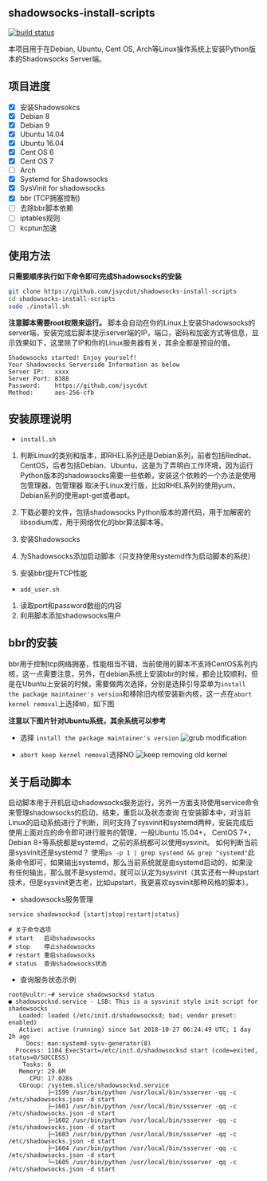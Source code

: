 ## shadowsocks-install-scripts
[![build status](https://travis-ci.org/jsycdut/shadowsocks-install-scripts.svg?branch=master)](https://travis-ci.org/jsycdut/shadowsocks-install-scripts)

本项目用于在Debian, Ubuntu, Cent OS, Arch等Linux操作系统上安装Python版本的Shadowsocks Server端。

## 项目进度
- [x] 安装Shadowsokcs
- [x] Debian 8 
- [x] Debian 9
- [x] Ubuntu 14.04  
- [x] Ubuntu 16.04
- [x] Cent OS 6 
- [x] Cent OS 7
- [ ] Arch
- [x] Systemd for Shadowsocks
- [x] SysVinit for shadowsocks
- [x] bbr (TCP拥塞控制)
- [ ] 去除bbr脚本依赖
- [ ] iptables规则
- [ ] kcptun加速
## 使用方法
**只需要顺序执行如下命令即可完成Shadowsocks的安装**
```bash
git clone https://github.com/jsycdut/shadowsocks-install-scripts
cd shadowsocks-install-scripts
sudo ./install.sh
```
**注意脚本需要root权限来运行。**
脚本会自动在你的Linux上安装Shadowsocks的server端，安装完成后脚本提示server端的IP，端口，密码和加密方式等信息，显示效果如下，这里除了IP和你的Linux服务器有关，其余全都是预设的值。

```
Shadowsocks started! Enjoy yourself!
Your Shadowsocks Serverside Information as below
Server IP:   xxxx
Server Port: 8388
Password:    https://github.com/jsycdut
Method:      aes-256-cfb
```
## 安装原理说明
* `install.sh`

1. 判断Linux的类别和版本，即RHEL系列还是Debian系列，前者包括Redhat、CentOS，后者包括Debian、Ubuntu，这是为了弄明白工作环境，因为运行Python版本的shadowsocks需要一些依赖，安装这个依赖的一个办法是使用包管理器，包管理器	取决于Linux发行版，比如RHEL系列的使用yum，Debian系列的使用apt-get或者apt。

2. 下载必要的文件，包括shadowsocks Python版本的源代码，用于加解密的libsodium库，用于网络优化的bbr算法脚本等。

3. 安装Shadowsocks

4. 为Shadowsocks添加启动脚本（只支持使用systemd作为启动脚本的系统）

5. 安装bbr提升TCP性能

* `add_user.sh`

1. 读取port和password数组的内容
2. 利用脚本添加shadowsocks用户

## bbr的安装
bbr用于控制tcp网络拥塞，性能相当不错，当前使用的脚本不支持CentOS系列内核，这一点需要注意，另外，在debian系统上安装bbr的时候，都会比较顺利，但是在Ubuntu上安装的时候，需要做两次选择，分别是选择引导菜单为`install the package maintainer's version`和移除旧内核安装新内核，这一点在`abort kernel removal`上选择`NO`，如下图

**注意以下图片针对Ubuntu系统，其余系统可以参考**

* 选择 `install the package maintainer's version`
![grub modification](https://raw.githubusercontent.com/jsycdut/shadowsocks-install-scripts/master/media/ubuntu-bbr-installation.png)


* `abort keep kernel removal`选择NO
![keep removing old kernel](https://raw.githubusercontent.com/jsycdut/shadowsocks-install-scripts/master/media/no-abort-removal.png)


## 关于启动脚本

启动脚本用于开机启动shadowsocks服务运行，另外一方面支持使用service命令来管理shadowsocks的启动，结束，重启以及状态查询
在安装脚本中，对当前Linux的启动系统进行了判断，同时支持了sysvinit和systemd两种，安装完成后使用上面对应的命令即可进行服务的管理，一般Ubuntu 15.04+， CentOS 7+， Debian 8+等系统都是systemd，之前的系统都可以使用sysvinit。
如何判断当前是sysvinit还是systemd？ 使用`ps -p 1 | grep systemd && grep "systemd"`此条命令即可，如果输出systemd，那么当前系统就是由systemd启动的，如果没有任何输出，那么就不是systemd，就可以认定为sysvinit（其实还有一种upstart技术，但是sysvinit更古老，比如upstart，我更喜欢sysvinit那种风格的脚本）。

* shadowsocks服务管理
```
service shadowsocksd {start|stop|restart|status}

# 关于命令选项
# start   启动shadowsocks
# stop    停止shadowsocks
# restart 重启shadowsocks
# status  查询shadowsocks状态
```

* 查询服务状态示例
```
root@vultr:~# service shadowsocksd status
● shadowsocksd.service - LSB: This is a sysvinit style init script for shadowsocks
   Loaded: loaded (/etc/init.d/shadowsocksd; bad; vendor preset: enabled)
   Active: active (running) since Sat 2018-10-27 06:24:49 UTC; 1 day 2h ago
     Docs: man:systemd-sysv-generator(8)
  Process: 1104 ExecStart=/etc/init.d/shadowsocksd start (code=exited, status=0/SUCCESS)
    Tasks: 6
   Memory: 29.6M
      CPU: 17.028s
   CGroup: /system.slice/shadowsocksd.service
           ├─1599 /usr/bin/python /usr/local/bin/ssserver -qq -c /etc/shadowsocks.json -d start
           ├─1601 /usr/bin/python /usr/local/bin/ssserver -qq -c /etc/shadowsocks.json -d start
           ├─1602 /usr/bin/python /usr/local/bin/ssserver -qq -c /etc/shadowsocks.json -d start
           ├─1603 /usr/bin/python /usr/local/bin/ssserver -qq -c /etc/shadowsocks.json -d start
           ├─1604 /usr/bin/python /usr/local/bin/ssserver -qq -c /etc/shadowsocks.json -d start
           └─1605 /usr/bin/python /usr/local/bin/ssserver -qq -c /etc/shadowsocks.json -d start
```

